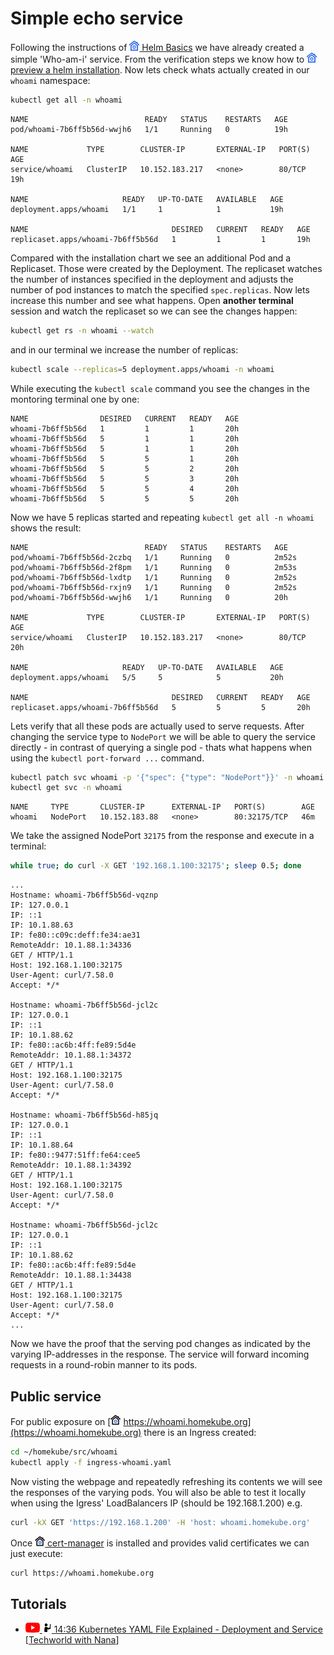 # Simple echo service

Following the instructions of [![](images/ico/color/homekube_16.png) Helm Basics](helm-basics.md) 
we have already created a simple 'Who-am-i' service. 
From the verification steps we know how to 
[![](images/ico/color/homekube_16.png) preview a helm installation](helm-basics.md#verify).
Now lets check whats actually created in our `whoami` namespace:

```bash
kubectl get all -n whoami
```
```text
NAME                          READY   STATUS    RESTARTS   AGE
pod/whoami-7b6ff5b56d-wwjh6   1/1     Running   0          19h

NAME             TYPE        CLUSTER-IP       EXTERNAL-IP   PORT(S)   AGE
service/whoami   ClusterIP   10.152.183.217   <none>        80/TCP    19h

NAME                     READY   UP-TO-DATE   AVAILABLE   AGE
deployment.apps/whoami   1/1     1            1           19h

NAME                                DESIRED   CURRENT   READY   AGE
replicaset.apps/whoami-7b6ff5b56d   1         1         1       19h
```

Compared with the installation chart we see an additional Pod and a Replicaset. Those were created
by the Deployment. The replicaset watches the number of instances specified in the deployment
and adjusts the number of pod instances to match the specified `spec.replicas`. Now lets 
increase this number and see what happens. Open **another terminal** session and watch 
the replicaset so we can see the changes happen:
```bash
kubectl get rs -n whoami --watch
```

and in our terminal we increase the number of replicas:

```bash
kubectl scale --replicas=5 deployment.apps/whoami -n whoami
```

While executing the `kubectl scale` command you see the changes in the montoring terminal one by one:
```text
NAME                DESIRED   CURRENT   READY   AGE
whoami-7b6ff5b56d   1         1         1       20h
whoami-7b6ff5b56d   5         1         1       20h
whoami-7b6ff5b56d   5         1         1       20h
whoami-7b6ff5b56d   5         5         1       20h
whoami-7b6ff5b56d   5         5         2       20h
whoami-7b6ff5b56d   5         5         3       20h
whoami-7b6ff5b56d   5         5         4       20h
whoami-7b6ff5b56d   5         5         5       20h
```

Now we have 5 replicas started and repeating `kubectl get all -n whoami` shows the result:
```text
NAME                          READY   STATUS    RESTARTS   AGE
pod/whoami-7b6ff5b56d-2czbq   1/1     Running   0          2m52s
pod/whoami-7b6ff5b56d-2f8pm   1/1     Running   0          2m53s
pod/whoami-7b6ff5b56d-lxdtp   1/1     Running   0          2m52s
pod/whoami-7b6ff5b56d-rxjn9   1/1     Running   0          2m52s
pod/whoami-7b6ff5b56d-wwjh6   1/1     Running   0          20h

NAME             TYPE        CLUSTER-IP       EXTERNAL-IP   PORT(S)   AGE
service/whoami   ClusterIP   10.152.183.217   <none>        80/TCP    20h

NAME                     READY   UP-TO-DATE   AVAILABLE   AGE
deployment.apps/whoami   5/5     5            5           20h

NAME                                DESIRED   CURRENT   READY   AGE
replicaset.apps/whoami-7b6ff5b56d   5         5         5       20h
```

Lets verify that all these pods are actually used to serve requests. After changing
the service type to `NodePort` we will be able to query the service directly - 
in contrast of querying a single pod - thats what happens when using the `kubectl port-forward ...` command.

```bash
kubectl patch svc whoami -p '{"spec": {"type": "NodePort"}}' -n whoami
kubectl get svc -n whoami
```
```text
NAME     TYPE       CLUSTER-IP      EXTERNAL-IP   PORT(S)        AGE
whoami   NodePort   10.152.183.88   <none>        80:32175/TCP   46m
```

We take the assigned NodePort `32175` from the response and execute in a terminal:
```bash
while true; do curl -X GET '192.168.1.100:32175'; sleep 0.5; done
```
```text
...
Hostname: whoami-7b6ff5b56d-vqznp
IP: 127.0.0.1
IP: ::1
IP: 10.1.88.63
IP: fe80::c09c:deff:fe34:ae31
RemoteAddr: 10.1.88.1:34336
GET / HTTP/1.1
Host: 192.168.1.100:32175
User-Agent: curl/7.58.0
Accept: */*

Hostname: whoami-7b6ff5b56d-jcl2c
IP: 127.0.0.1
IP: ::1
IP: 10.1.88.62
IP: fe80::ac6b:4ff:fe89:5d4e
RemoteAddr: 10.1.88.1:34372
GET / HTTP/1.1
Host: 192.168.1.100:32175
User-Agent: curl/7.58.0
Accept: */*

Hostname: whoami-7b6ff5b56d-h85jq
IP: 127.0.0.1
IP: ::1
IP: 10.1.88.64
IP: fe80::9477:51ff:fe64:cee5
RemoteAddr: 10.1.88.1:34392
GET / HTTP/1.1
Host: 192.168.1.100:32175
User-Agent: curl/7.58.0
Accept: */*

Hostname: whoami-7b6ff5b56d-jcl2c
IP: 127.0.0.1
IP: ::1
IP: 10.1.88.62
IP: fe80::ac6b:4ff:fe89:5d4e
RemoteAddr: 10.1.88.1:34438
GET / HTTP/1.1
Host: 192.168.1.100:32175
User-Agent: curl/7.58.0
Accept: */*
...
```
Now we have the proof that the serving pod changes as indicated
by the varying IP-addresses in the response. The service will
forward incoming requests in a round-robin manner to its pods.

## Public service
For public exposure on 
[![](images/ico/color/homekube_link_16.png) https://whoami.homekube.org](https://whoami.homekube.org)
there is an Ingress created:

```bash
cd ~/homekube/src/whoami
kubectl apply -f ingress-whoami.yaml
```
Now visting the webpage and repeatedly refreshing its contents we will see the responses of the varying pods.
You will also be able to test it locally when using the Igress' LoadBalancers IP (should be 192.168.1.200) e.g.
```bash
curl -kX GET 'https://192.168.1.200' -H 'host: whoami.homekube.org'
```

Once [![](images/ico/color/homekube_link_16.png) cert-manager](cert-manager.md) is installed and provides valid certificates we can just execute:
```bash
curl https://whoami.homekube.org
```

## Tutorials

 - [![](images/ico/color/youtube_16.png) ![](images/ico/instructor_16.png) 14:36 Kubernetes YAML File Explained - Deployment and Service](https://www.youtube.com/watch?v=qmDzcu5uY1I) 
 [[Techworld with Nana](https://www.youtube.com/channel/UCdngmbVKX1Tgre699-XLlUA)]   
